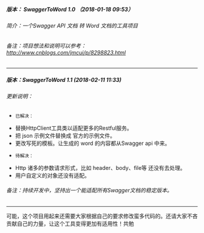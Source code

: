 ##### 版本： SwaggerToWord 1.0 （2018-01-18 09:53）
###### 简介：一个Swagger API 文档 转 Word 文档的工具项目
###### 备注：项目想法和说明可以参考：http://www.cnblogs.com/jmcui/p/8298823.html
*****
##### 版本：SwaggerToWord 1.1 (2018-02-11 11:33)
###### 更新说明：
 * `已解决：`   
 + 替换HttpClient工具类以适配更多的Restful服务。   
 + 把 json 示例文件替换成 官方的示例文件。    
 + 更改写死的模板。让生成的 word 的内容都从Swagger api 中来。   
 * `待解决：`    
 + Http 诸多的参数请求形式，比如 header、body、file等 还没有去处理。   
 + 用户自定义的对象还没有适配。   
###### 备注：持续开发中，坚持出一个能适配所有Swagger文档的稳定版本。
*****
可能，这个项目用起来还需要大家根据自己的要求修改蛮多代码的。还请大家不吝贡献自己的力量，让这个工具变得更加有适用性！共勉
